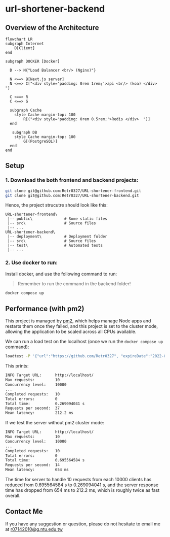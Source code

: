 # **url-shortener-backend**

## **Overview of the Architecture**

```mermaid 
flowchart LR
subgraph Internet
    D[Client]
end

subgraph DOCKER [Docker]

  D --> N{"Load Balancer <br/> (Nginx)"}

  N <==> B[Next.js server]
  N <==> C["<div style='padding: 0rem 1rem;'>api <br/> (koa) </div>  "]

  C <==> R
  C <==> G

  subgraph Cache
    style Cache margin-top: 100
        R[("<div style='padding: 0rem 0.5rem;'>Redis </div>  ")]
  end

   subgraph DB
    style Cache margin-top: 100
        G[(PostgreSQL)]
  end
end
```
## **Setup**
### 1. Download the both frontend and backend projects: 
```bash
git clone git@github.com:Retr0327/URL-shortener-frontend.git
git clone git@github.com:Retr0327/URL-shortener-backend.git
```
Hence, the project strucutre should look like this: 

```
URL-shortener-frontend\        
 |-- public\              # Some static files
 |-- src\                 # Source files
 |-- ...
URL-shortener-backend\
 |-- deployment\          # Deployment folder
 |-- src\                 # Source files
 |-- test\                # Automated tests
 |-- ...
```

### 2. Use docker to run:
Install docker, and use the following command to run:

> Remember to run the command in the backend folder!
 
```bash
docker compose up 
```

## **Performance (with pm2)**
This project is managed by [pm2](https://pm2.keymetrics.io/), which helps manage Node apps and restarts them once they failed, and this project is set to the cluster mode, allowing the application to be scaled across all CPUs available. 

We can run a load test on the localhost (once we run the `docker compose up` command):

```bash 
loadtest -P '{"url":"https://github.com/Retr0327", "expireDate":"2022-04-29T13:05:20.331Z"}' -n 10 -c 10000 http://localhost/
```
This prints:

```bash 
INFO Target URL:      http://localhost/
Max requests:         10
Concurrency level:    10000
...
Completed requests:   10
Total errors:         0
Total time:           0.269094041 s
Requests per second:  37
Mean latency:         212.2 ms
```

If we test the server without pm2 cluster mode:

```bash 
INFO Target URL:      http://localhost/
Max requests:         10
Concurrency level:    10000
...
Completed requests:   10
Total errors:         0
Total time:           0.695564584 s
Requests per second:  14
Mean latency:         654 ms
```
The time for server to handle 10 requests from each 10000 clients has reduced from 0.695564584 s to 0.269094041 s, and the server response time has dropped from 654 ms to 212.2 ms, which is roughly twice as fast overall.  


## Contact Me
If you have any suggestion or question, please do not hesitate to email me at r07142010@g.ntu.edu.tw